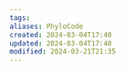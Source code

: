 ```yaml
---
tags: 
aliases: PhyloCode
created: 2024-03-04T17:40
updated: 2024-03-04T17:40
modified: 2024-03-21T21:35
---
```


